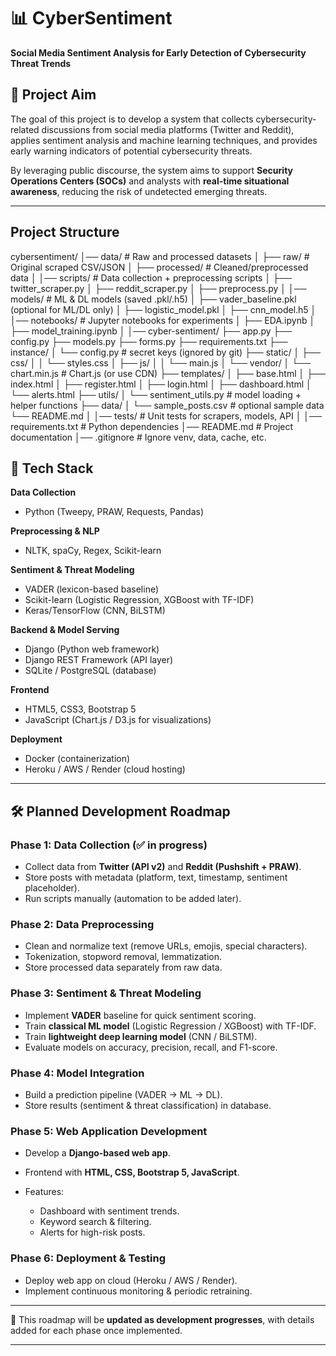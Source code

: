 # 📊 CyberSentiment

**Social Media Sentiment Analysis for Early Detection of Cybersecurity Threat Trends**

## 🎯 Project Aim

The goal of this project is to develop a system that collects cybersecurity-related discussions from social media platforms (Twitter and Reddit), applies sentiment analysis and machine learning techniques, and provides early warning indicators of potential cybersecurity threats.

By leveraging public discourse, the system aims to support **Security Operations Centers (SOCs)** and analysts with **real-time situational awareness**, reducing the risk of undetected emerging threats.

---

## Project Structure

cybersentiment/
│── data/                  # Raw and processed datasets
│   ├── raw/               # Original scraped CSV/JSON
│   ├── processed/         # Cleaned/preprocessed data
│
│── scripts/               # Data collection + preprocessing scripts
│   ├── twitter_scraper.py
│   ├── reddit_scraper.py
│   ├── preprocess.py
│
│── models/                # ML & DL models (saved .pkl/.h5)
│   ├── vader_baseline.pkl (optional for ML/DL only)
│   ├── logistic_model.pkl
│   ├── cnn_model.h5
│
│── notebooks/             # Jupyter notebooks for experiments
│   ├── EDA.ipynb
│   ├── model_training.ipynb
│
│── cyber-sentiment/
├── app.py
├── config.py
├── models.py
├── forms.py
├── requirements.txt
├── instance/
│ └── config.py # secret keys (ignored by git)
├── static/
│ ├── css/
│ │ └── styles.css
│ ├── js/
│ │ └── main.js
│ └── vendor/
│ └── chart.min.js # Chart.js (or use CDN)
├── templates/
│ ├── base.html
│ ├── index.html
│ ├── register.html
│ ├── login.html
│ ├── dashboard.html
│ └── alerts.html
├── utils/
│ └── sentiment_utils.py # model loading + helper functions
├── data/
│ └── sample_posts.csv # optional sample data
└── README.md
│
│── tests/                 # Unit tests for scrapers, models, API
│
│── requirements.txt       # Python dependencies
│── README.md              # Project documentation
│── .gitignore             # Ignore venv, data, cache, etc.


## 🧰 Tech Stack

**Data Collection**

* Python (Tweepy, PRAW, Requests, Pandas)

**Preprocessing & NLP**

* NLTK, spaCy, Regex, Scikit-learn

**Sentiment & Threat Modeling**

* VADER (lexicon-based baseline)
* Scikit-learn (Logistic Regression, XGBoost with TF-IDF)
* Keras/TensorFlow (CNN, BiLSTM)

**Backend & Model Serving**

* Django (Python web framework)
* Django REST Framework (API layer)
* SQLite / PostgreSQL (database)

**Frontend**

* HTML5, CSS3, Bootstrap 5
* JavaScript (Chart.js / D3.js for visualizations)

**Deployment**

* Docker (containerization)
* Heroku / AWS / Render (cloud hosting)

---

## 🛠 Planned Development Roadmap

### **Phase 1: Data Collection (✅ in progress)**

* Collect data from **Twitter (API v2)** and **Reddit (Pushshift + PRAW)**.
* Store posts with metadata (platform, text, timestamp, sentiment placeholder).
* Run scripts manually (automation to be added later).

### **Phase 2: Data Preprocessing**

* Clean and normalize text (remove URLs, emojis, special characters).
* Tokenization, stopword removal, lemmatization.
* Store processed data separately from raw data.

### **Phase 3: Sentiment & Threat Modeling**

* Implement **VADER** baseline for quick sentiment scoring.
* Train **classical ML model** (Logistic Regression / XGBoost) with TF-IDF.
* Train **lightweight deep learning model** (CNN / BiLSTM).
* Evaluate models on accuracy, precision, recall, and F1-score.

### **Phase 4: Model Integration**

* Build a prediction pipeline (VADER → ML → DL).
* Store results (sentiment & threat classification) in database.

### **Phase 5: Web Application Development**

* Develop a **Django-based web app**.
* Frontend with **HTML, CSS, Bootstrap 5, JavaScript**.
* Features:

  * Dashboard with sentiment trends.
  * Keyword search & filtering.
  * Alerts for high-risk posts.

### **Phase 6: Deployment & Testing**

* Deploy web app on cloud (Heroku / AWS / Render).
* Implement continuous monitoring & periodic retraining.

---

📌 This roadmap will be **updated as development progresses**, with details added for each phase once implemented.

---